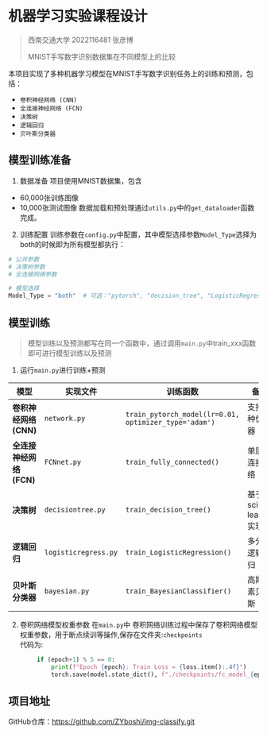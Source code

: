 # 机器学习实验课程设计
> 西南交通大学  2022116481  张彦博
>
>MNIST手写数字识别数据集在不同模型上的比较

本项目实现了多种机器学习模型在MNIST手写数字识别任务上的训练和预测，包括：

* `卷积神经网络 (CNN)`
* `全连接神经网络 (FCN)`
* `决策树`
* `逻辑回归`
* `贝叶斯分类器`

## 模型训练准备
1. 数据准备
项目使用MNIST数据集，包含
* 60,000张训练图像
* 10,000张测试图像
数据加载和预处理通过`utils.py`中的`get_dataloader`函数完成。

2. 训练配置
训练参数在`config.py`中配置，其中模型选择参数`Model_Type`选择为both的时候即为所有模型都执行：  
```python  
# 公共参数
# 决策树参数
# 全连接网络参数

# 模型选择
Model_Type = "both"  # 可选："pytorch", "decision_tree", "LogisticRegression", "Bayesian", "FCN" 或 "both"
```

## 模型训练
>模型训练以及预测都写在同一个函数中，通过调用`main.py`中train_xxx函数即可进行模型训练以及预测

1. 运行`main.py`进行训练+预测

| 模型 | 实现文件 | 训练函数 | 备注 |
|------|----------|----------|------|
| ​**卷积神经网络(CNN)​**​ | `network.py` | `train_pytorch_model(lr=0.01, optimizer_type='adam')` | 支持多种优化器 |
| ​**全连接神经网络(FCN)​**​ | `FCNnet.py` | `train_fully_connected()` | 单层全连接网络 |
| ​**决策树**​ | `decisiontree.py` | `train_decision_tree()` | 基于scikit-learn实现 |
| ​**逻辑回归**​ | `logisticregress.py` | `train_LogisticRegression()` | 多分类逻辑回归 |
| ​**贝叶斯分类器**​ | `bayesian.py` | `train_BayesianClassifier()` | 高斯朴素贝叶斯 |

2. 卷积网络模型权重参数
在`main.py`中 卷积网络训练过程中保存了卷积网络模型权重参数，用于断点续训等操作,保存在文件夹:`checkpoints`  
代码为:
```python
        if (epoch+1) % 5 == 0:
            print(f"Epoch {epoch}: Train Loss = {loss.item():.4f}")
            torch.save(model.state_dict(), f"./checkpoints/fc_model_{epoch}.pth")
```  
## 项目地址
GitHub仓库：https://github.com/ZYboshi/img-classify.git
